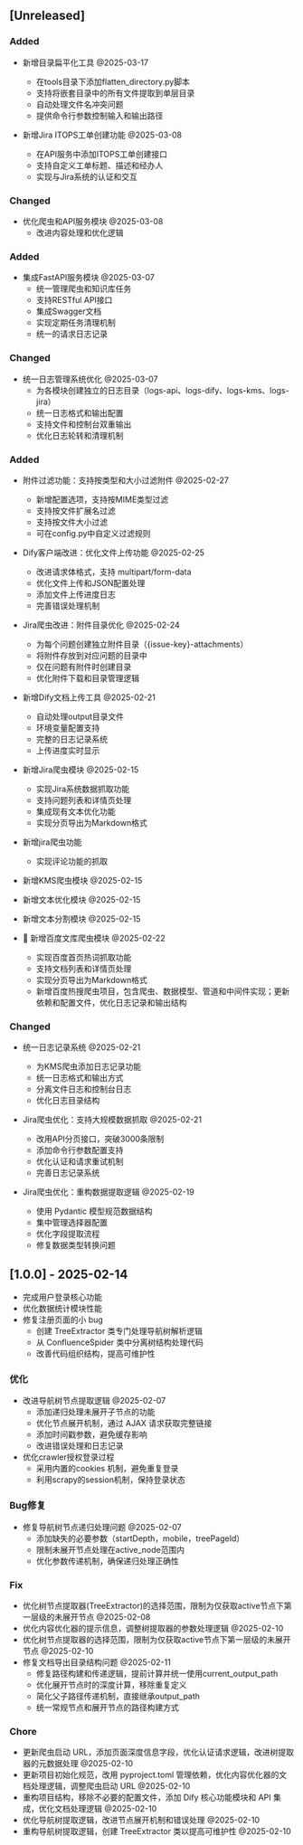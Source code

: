 ## [Unreleased]

### Added
- 新增目录扁平化工具 @2025-03-17
  * 在tools目录下添加flatten_directory.py脚本
  * 支持将嵌套目录中的所有文件提取到单层目录
  * 自动处理文件名冲突问题
  * 提供命令行参数控制输入和输出路径

- 新增Jira ITOPS工单创建功能 @2025-03-08
  * 在API服务中添加ITOPS工单创建接口
  * 支持自定义工单标题、描述和经办人
  * 实现与Jira系统的认证和交互

### Changed
- 优化爬虫和API服务模块 @2025-03-08
  * 改进内容处理和优化逻辑

### Added
- 集成FastAPI服务模块 @2025-03-07
  * 统一管理爬虫和知识库任务
  * 支持RESTful API接口
  * 集成Swagger文档
  * 实现定期任务清理机制
  * 统一的请求日志记录

### Changed
- 统一日志管理系统优化 @2025-03-07
  * 为各模块创建独立的日志目录（logs-api、logs-dify、logs-kms、logs-jira）
  * 统一日志格式和输出配置
  * 支持文件和控制台双重输出
  * 优化日志轮转和清理机制

### Added
- 附件过滤功能：支持按类型和大小过滤附件 @2025-02-27
  * 新增配置选项，支持按MIME类型过滤
  * 支持按文件扩展名过滤
  * 支持按文件大小过滤
  * 可在config.py中自定义过滤规则

- Dify客户端改进：优化文件上传功能 @2025-02-25
  * 改进请求体格式，支持 multipart/form-data
  * 优化文件上传和JSON配置处理
  * 添加文件上传进度日志
  * 完善错误处理机制

- Jira爬虫改进：附件目录优化 @2025-02-24
  * 为每个问题创建独立附件目录（{issue-key}-attachments）
  * 将附件存放到对应问题的目录中
  * 仅在问题有附件时创建目录
  * 优化附件下载和目录管理逻辑

- 新增Dify文档上传工具 @2025-02-21
  * 自动处理output目录文件
  * 环境变量配置支持
  * 完整的日志记录系统
  * 上传进度实时显示

- 新增Jira爬虫模块 @2025-02-15
  * 实现Jira系统数据抓取功能
  * 支持问题列表和详情页处理
  * 集成现有文本优化功能
  * 实现分页导出为Markdown格式

- 新增jira爬虫功能
  * 实现评论功能的抓取

- 新增KMS爬虫模块 @2025-02-15
- 新增文本优化模块 @2025-02-15
- 新增文本分割模块 @2025-02-15

- 🎉 新增百度文库爬虫模块 @2025-02-22
  * 实现百度首页热词抓取功能
  * 支持文档列表和详情页处理
  * 实现分页导出为Markdown格式
  * 新增百度热搜爬虫项目，包含爬虫、数据模型、管道和中间件实现；更新依赖和配置文件，优化日志记录和输出结构

### Changed
- 统一日志记录系统 @2025-02-21
  * 为KMS爬虫添加日志记录功能
  * 统一日志格式和输出方式
  * 分离文件日志和控制台日志
  * 优化日志目录结构

- Jira爬虫优化：支持大规模数据抓取 @2025-02-21
  * 改用API分页接口，突破3000条限制
  * 添加命令行参数配置支持
  * 优化认证和请求重试机制
  * 完善日志记录系统

- Jira爬虫优化：重构数据提取逻辑 @2025-02-19
  * 使用 Pydantic 模型规范数据结构
  * 集中管理选择器配置
  * 优化字段提取流程
  * 修复数据类型转换问题

## [1.0.0] - 2025-02-14
* 完成用户登录核心功能
* 优化数据统计模块性能
* 修复注册页面的小 bug
  - 创建 TreeExtractor 类专门处理导航树解析逻辑
  - 从 ConfluenceSpider 类中分离树结构处理代码
  - 改善代码组织结构，提高可维护性

### 优化
- 改进导航树节点提取逻辑 @2025-02-07
  - 添加递归处理未展开子节点的功能
  - 优化节点展开机制，通过 AJAX 请求获取完整链接
  - 添加时间戳参数，避免缓存影响
  - 改进错误处理和日志记录
- 优化crawler授权登录过程
  - 采用内置的cookies 机制，避免重复登录
  - 利用scrapy的session机制，保持登录状态

### Bug修复
- 修复导航树节点递归处理问题 @2025-02-07
  - 添加缺失的必要参数（startDepth，mobile，treePageId）
  - 限制未展开节点处理在active_node范围内
  - 优化参数传递机制，确保递归处理正确性

### Fix
- 优化树节点提取器(TreeExtractor)的选择范围，限制为仅获取active节点下第一层级的未展开节点 @2025-02-08
- 优化内容优化器的提示信息，调整树提取器的参数处理逻辑 @2025-02-10
- 优化树节点提取器的选择范围，限制为仅获取active节点下第一层级的未展开节点 @2025-02-10
- 修复文档导出目录结构问题 @2025-02-11
  - 修复路径构建和传递逻辑，提前计算并统一使用current_output_path
  - 优化展开节点时的深度计算，移除重复定义
  - 简化父子路径传递机制，直接继承output_path
  - 统一常规节点和展开节点的路径构建方式

### Chore
- 更新爬虫启动 URL，添加页面深度信息字段，优化认证请求逻辑，改进树提取器的元数据处理 @2025-02-10
- 更新项目初始化规范，改用 pyproject.toml 管理依赖，优化内容优化器的文档处理逻辑，调整爬虫启动 URL @2025-02-10
- 重构项目结构，移除不必要的配置文件，添加 Dify 核心功能模块和 API 集成，优化文档处理逻辑 @2025-02-10
- 优化导航树提取逻辑，改进节点展开机制和错误处理 @2025-02-10
- 重构导航树提取逻辑，创建 TreeExtractor 类以提高可维护性 @2025-02-10